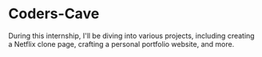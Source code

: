 # Coders-Cave
During this internship, I'll be diving into various projects, including creating a Netflix clone page,  crafting a personal portfolio website, and more.
